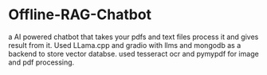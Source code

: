# Offline-RAG-Chatbot
a AI powered chatbot that takes your pdfs and text files process it and gives result from it.
Used LLama.cpp and gradio with llms and mongodb as a backend to store vector databse. used tesseract ocr and pymypdf for image and pdf processing.

